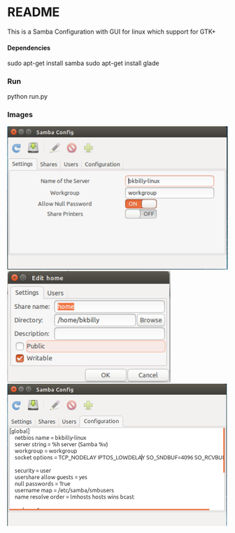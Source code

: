 # README #

This is a Samba Configuration with GUI for linux which support for GTK+

#### Dependencies ####
sudo apt-get install samba
sudo apt-get install glade

### Run ###
python run.py

### Images ###
![Picture1.png](preview/preview1.png)
![edit_shares_settings.png](preview/preview2.png)
![configuration.png](preview/preview3.png)